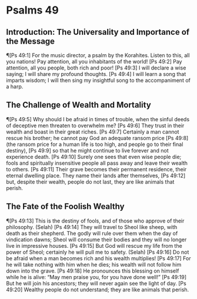 # Psalms 49

## Introduction: The Universality and Importance of the Message
¶[Ps 49:1] For the music director, a psalm by the Korahites. Listen to this, all you nations! Pay attention, all you inhabitants of the world!
[Ps 49:2] Pay attention, all you people, both rich and poor!
[Ps 49:3] I will declare a wise saying; I will share my profound thoughts.
[Ps 49:4] I will learn a song that imparts wisdom; I will then sing my insightful song to the accompaniment of a harp.

## The Challenge of Wealth and Mortality
¶[Ps 49:5] Why should I be afraid in times of trouble, when the sinful deeds of deceptive men threaten to overwhelm me?
[Ps 49:6] They trust in their wealth and boast in their great riches.
[Ps 49:7] Certainly a man cannot rescue his brother; he cannot pay God an adequate ransom price
[Ps 49:8] (the ransom price for a human life is too high, and people go to their final destiny),
[Ps 49:9] so that he might continue to live forever and not experience death.
[Ps 49:10] Surely one sees that even wise people die; fools and spiritually insensitive people all pass away and leave their wealth to others.
[Ps 49:11] Their grave becomes their permanent residence, their eternal dwelling place. They name their lands after themselves,
[Ps 49:12] but, despite their wealth, people do not last, they are like animals that perish.

## The Fate of the Foolish Wealthy
¶[Ps 49:13] This is the destiny of fools, and of those who approve of their philosophy. (Selah)
[Ps 49:14] They will travel to Sheol like sheep, with death as their shepherd. The godly will rule over them when the day of vindication dawns; Sheol will consume their bodies and they will no longer live in impressive houses.
[Ps 49:15] But God will rescue my life from the power of Sheol; certainly he will pull me to safety. (Selah)
[Ps 49:16] Do not be afraid when a man becomes rich and his wealth multiplies!
[Ps 49:17] For he will take nothing with him when he dies; his wealth will not follow him down into the grave.
[Ps 49:18] He pronounces this blessing on himself while he is alive: “May men praise you, for you have done well!”
[Ps 49:19] But he will join his ancestors; they will never again see the light of day.
[Ps 49:20] Wealthy people do not understand; they are like animals that perish.

